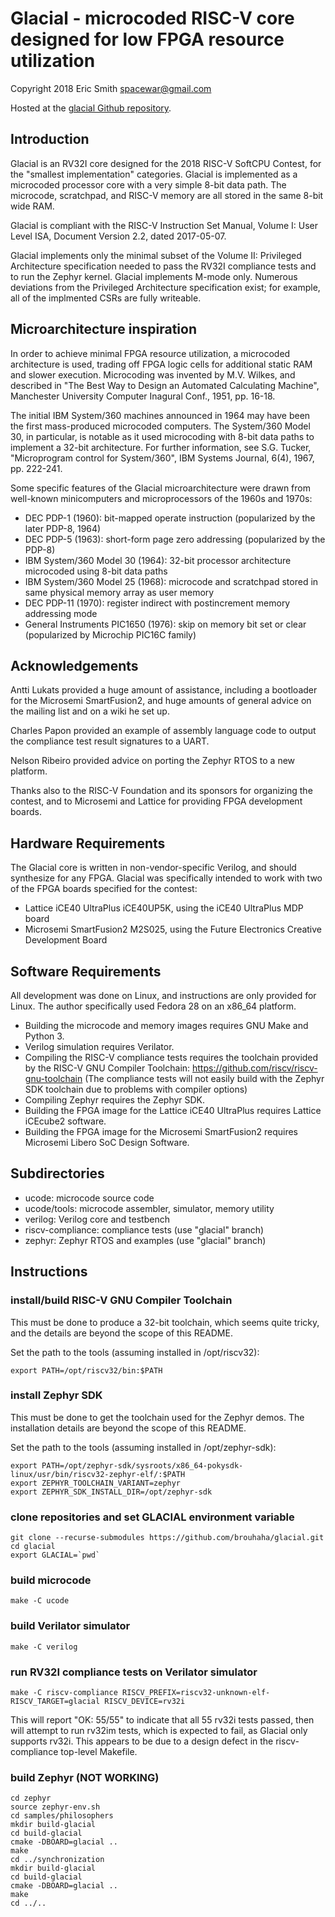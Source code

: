 # Glacial - microcoded RISC-V core designed for low FPGA resource utilization

Copyright 2018 Eric Smith <spacewar@gmail.com>

Hosted at the
[glacial Github repository](https://github.com/brouhaha/glacial/).

## Introduction

Glacial is an RV32I core designed for the 2018 RISC-V SoftCPU Contest,
for the "smallest implementation" categories. Glacial is implemented
as a microcoded processor core with a very simple 8-bit data path. The
microcode, scratchpad, and RISC-V memory are all stored in the same
8-bit wide RAM.

Glacial is compliant with the RISC-V Instruction Set Manual,
Volume I: User Level ISA, Document Version 2.2, dated 2017-05-07.

Glacial implements only the minimal subset of the Volume II:
Privileged Architecture specification needed to pass the RV32I
compliance tests and to run the Zephyr kernel. Glacial implements
M-mode only. Numerous deviations from the Privileged Architecture
specification exist; for example, all of the implmented CSRs are fully
writeable.

## Microarchitecture inspiration

In order to achieve minimal FPGA resource utilization, a microcoded
architecture is used, trading off FPGA logic cells for additional static
RAM and slower execution. Microcoding was invented by M.V. Wilkes, and
described in "The Best Way to Design an Automated Calculating Machine",
Manchester University Computer Inagural Conf., 1951, pp. 16-18.

The initial IBM System/360 machines announced in 1964 may have been the
first mass-produced microcoded computers. The System/360 Model 30, in
particular, is notable as it used microcoding with 8-bit data paths to
implement a 32-bit architecture. For further information, see S.G. Tucker,
"Microprogram control for System/360", IBM Systems Journal, 6(4), 1967,
pp. 222-241.

Some specific features of the Glacial microarchitecture were drawn from
well-known minicomputers and microprocessors of the 1960s and 1970s:

* DEC PDP-1 (1960): bit-mapped operate instruction (popularized by the later
PDP-8, 1964)
* DEC PDP-5 (1963): short-form page zero addressing (popularized by the PDP-8)
* IBM System/360 Model 30 (1964): 32-bit processor architecture microcoded using 8-bit data paths
* IBM System/360 Model 25 (1968): microcode and scratchpad stored in same physical memory array as user memory
* DEC PDP-11 (1970): register indirect with postincrement memory addressing mode
* General Instruments  PIC1650 (1976): skip on memory bit set or clear (popularized by Microchip PIC16C family)

## Acknowledgements

Antti Lukats provided a huge amount of assistance, including a bootloader
for the Microsemi SmartFusion2, and huge amounts of general advice on the
mailing list and on a wiki he set up.

Charles Papon provided an example of assembly language code to output the
compliance test result signatures to a UART.

Nelson Ribeiro provided advice on porting the Zephyr RTOS to a new platform.

Thanks also to the RISC-V Foundation and its sponsors for organizing the
contest, and to Microsemi and Lattice for providing FPGA development boards.

## Hardware Requirements

The Glacial core is written in non-vendor-specific Verilog, and should
synthesize for any FPGA. Glacial was specifically intended to work with
two of the FPGA boards specified for the contest:

* Lattice iCE40 UltraPlus iCE40UP5K, using the iCE40 UltraPlus MDP board
* Microsemi SmartFusion2 M2S025, using the Future Electronics Creative Development Board

## Software Requirements

All development was done on Linux, and instructions are only provided for
Linux. The author specifically used Fedora 28 on an x86_64 platform.

* Building the microcode and memory images requires GNU Make and Python 3.
* Verilog simulation requires Verilator.
* Compiling the RISC-V compliance tests requires the toolchain provided
by the RISC-V GNU Compiler Toolchain: https://github.com/riscv/riscv-gnu-toolchain
(The compliance tests will not easily build with the Zephyr SDK
toolchain due to problems with compiler options)
* Compiling Zephyr requires the Zephyr SDK.
* Building the FPGA image for the Lattice iCE40 UltraPlus requires
Lattice iCEcube2 software.
* Building the FPGA image for the Microsemi SmartFusion2 requires
Microsemi Libero SoC Design Software.

## Subdirectories
* ucode:             microcode source code
* ucode/tools:       microcode assembler, simulator, memory utility
* verilog:           Verilog core and testbench
* riscv-compliance:  compliance tests (use "glacial" branch)
* zephyr:            Zephyr RTOS and examples (use "glacial" branch)

## Instructions

### install/build RISC-V GNU Compiler Toolchain
This must be done to produce a 32-bit toolchain, which seems quite tricky,
and the details are beyond the scope of this README.

Set the path to the tools (assuming installed in /opt/riscv32):
```
export PATH=/opt/riscv32/bin:$PATH
```

### install Zephyr SDK
This must be done to get the toolchain used for the Zephyr demos. The
installation details are beyond the scope of this README.

Set the path to the tools (assuming installed in /opt/zephyr-sdk):
```
export PATH=/opt/zephyr-sdk/sysroots/x86_64-pokysdk-linux/usr/bin/riscv32-zephyr-elf/:$PATH
export ZEPHYR_TOOLCHAIN_VARIANT=zephyr
export ZEPHYR_SDK_INSTALL_DIR=/opt/zephyr-sdk
```

### clone repositories and set GLACIAL environment variable
```
git clone --recurse-submodules https://github.com/brouhaha/glacial.git
cd glacial
export GLACIAL=`pwd`
```

### build microcode
```
make -C ucode
```

### build Verilator simulator
```
make -C verilog
```

### run RV32I compliance tests on Verilator simulator
```
make -C riscv-compliance RISCV_PREFIX=riscv32-unknown-elf- RISCV_TARGET=glacial RISCV_DEVICE=rv32i
```

This will report "OK: 55/55" to indicate that all 55 rv32i tests passed, then will attempt to run
rv32im tests, which is expected to fail, as Glacial only supports rv32i. This appears to be due to
a design defect in the riscv-compliance top-level Makefile.

### build Zephyr (NOT WORKING)
```
cd zephyr
source zephyr-env.sh
cd samples/philosophers
mkdir build-glacial
cd build-glacial
cmake -DBOARD=glacial ..
make
cd ../synchronization
mkdir build-glacial
cd build-glacial
cmake -DBOARD=glacial ..
make
cd ../..
```
